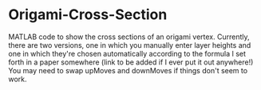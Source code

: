 # Origami-Cross-Section
MATLAB code to show the cross sections of an origami vertex.
Currently, there are two versions, one in which you manually enter layer heights and one in which they're chosen automatically according to the formula I set forth in a paper somewhere (link to be added if I ever put it out anywhere!)
You may need to swap upMoves and downMoves if things don't seem to work.
